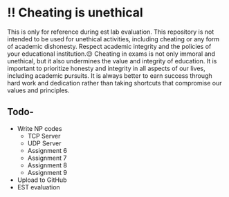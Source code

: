 # !! Cheating is unethical
This is only for reference during est lab evaluation.
This repository is not intended to be used for unethical activities, including cheating or any form of academic dishonesty.
Respect academic integrity and the policies of your educational institution.😌
Cheating in exams is not only immoral and unethical, but it also undermines the value and integrity of education. It is important to prioritize honesty and integrity in all aspects of our lives, including academic pursuits. It is always better to earn success through hard work and dedication rather than taking shortcuts that compromise our values and principles.

## Todo-
- Write NP codes
  - TCP Server
  - UDP Server
  - Assignment 6
  - Assignment 7
  - Assignment 8
  - Assignment 9
- Upload to GitHub
- EST evaluation

